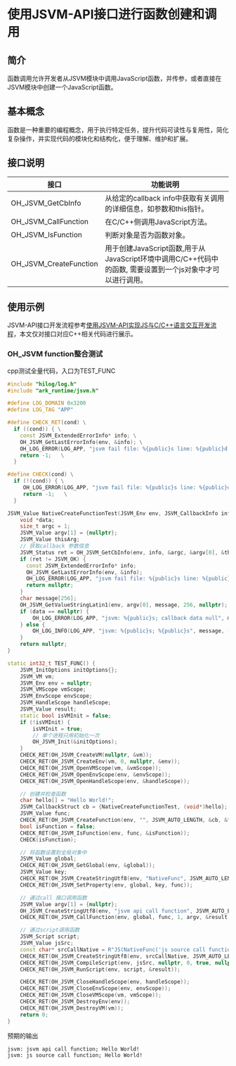 # 使用JSVM-API接口进行函数创建和调用

## 简介

函数调用允许开发者从JSVM模块中调用JavaScript函数，并传参，或者直接在JSVM模块中创建一个JavaScript函数。

## 基本概念

函数是一种重要的编程概念，用于执行特定任务，提升代码可读性与复用性，简化复杂操作，并实现代码的模块化和结构化，便于理解、维护和扩展。

## 接口说明

| 接口                       | 功能说明                       |
|----------------------------|--------------------------------|
| OH_JSVM_GetCbInfo          | 从给定的callback info中获取有关调用的详细信息，如参数和this指针。|
| OH_JSVM_CallFunction       | 在C/C++侧调用JavaScript方法。|
| OH_JSVM_IsFunction         | 判断对象是否为函数对象。 |
| OH_JSVM_CreateFunction     | 用于创建JavaScript函数,用于从JavaScript环境中调用C/C++代码中的函数, 需要设置到一个js对象中才可以进行调用。 |

## 使用示例

JSVM-API接口开发流程参考[使用JSVM-API实现JS与C/C++语言交互开发流程](use-jsvm-process.md)，本文仅对接口对应C++相关代码进行展示。

### OH_JSVM function整合测试

cpp测试全量代码，入口为TEST_FUNC
``` cpp
#include "hilog/log.h"
#include "ark_runtime/jsvm.h"

#define LOG_DOMAIN 0x3200
#define LOG_TAG "APP"

#define CHECK_RET(cond) \
  if ((cond)) { \
    const JSVM_ExtendedErrorInfo* info; \
    OH_JSVM_GetLastErrorInfo(env, &info); \
    OH_LOG_ERROR(LOG_APP, "jsvm fail file: %{public}s line: %{public}d ret = %{public}d message = %{public}s", __FILE__, __LINE__, cond, info != nullptr ? info->errorMessage : ""); \
    return -1;   \
  }

#define CHECK(cond) \
  if (!(cond)) { \
     OH_LOG_ERROR(LOG_APP, "jsvm fail file: %{public}s line: %{public}d ret = %{public}d", __FILE__, __LINE__, cond); \
     return -1;   \
  }

JSVM_Value NativeCreateFunctionTest(JSVM_Env env, JSVM_CallbackInfo info) {
    void *data;
    size_t argc = 1;
    JSVM_Value argv[1] = {nullptr};
    JSVM_Value thisArg;
    // 获取callback 参数信息
    JSVM_Status ret = OH_JSVM_GetCbInfo(env, info, &argc, &argv[0], &thisArg, &data);
    if (ret != JSVM_OK) {
      const JSVM_ExtendedErrorInfo* info;
      OH_JSVM_GetLastErrorInfo(env, &info);
      OH_LOG_ERROR(LOG_APP, "jsvm fail file: %{public}s line: %{public}d ret = %{public}d message = %{public}s", __FILE__, __LINE__, ret, info != nullptr ? info->errorMessage : "");
      return nullptr;
    }
    char message[256];
    OH_JSVM_GetValueStringLatin1(env, argv[0], message, 256, nullptr);
    if (data == nullptr) {
        OH_LOG_ERROR(LOG_APP, "jsvm: %{public}s; callback data null", message);
    } else {
        OH_LOG_INFO(LOG_APP, "jsvm: %{public}s; %{public}s", message, (char*)data);
    }
    return nullptr;
}

static int32_t TEST_FUNC() {
    JSVM_InitOptions initOptions{};
    JSVM_VM vm;
    JSVM_Env env = nullptr;
    JSVM_VMScope vmScope;
    JSVM_EnvScope envScope;
    JSVM_HandleScope handleScope;
    JSVM_Value result;
    static bool isVMInit = false;
    if (!isVMInit) {
        isVMInit = true;
        // 单个进程只用初始化一次
        OH_JSVM_Init(&initOptions);
    }
    CHECK_RET(OH_JSVM_CreateVM(nullptr, &vm));
    CHECK_RET(OH_JSVM_CreateEnv(vm, 0, nullptr, &env));
    CHECK_RET(OH_JSVM_OpenVMScope(vm, &vmScope));
    CHECK_RET(OH_JSVM_OpenEnvScope(env, &envScope));
    CHECK_RET(OH_JSVM_OpenHandleScope(env, &handleScope));

    // 创建并检查函数
    char hello[] = "Hello World!";
    JSVM_CallbackStruct cb = {NativeCreateFunctionTest, (void*)hello};
    JSVM_Value func;
    CHECK_RET(OH_JSVM_CreateFunction(env, "", JSVM_AUTO_LENGTH, &cb, &func));
    bool isFunction = false;
    CHECK_RET(OH_JSVM_IsFunction(env, func, &isFunction));
    CHECK(isFunction);

    // 将函数设置到全局对象中
    JSVM_Value global;
    CHECK_RET(OH_JSVM_GetGlobal(env, &global));
    JSVM_Value key;
    CHECK_RET(OH_JSVM_CreateStringUtf8(env, "NativeFunc", JSVM_AUTO_LENGTH, &key));
    CHECK_RET(OH_JSVM_SetProperty(env, global, key, func));

    // 通过call 接口调用函数
    JSVM_Value argv[1] = {nullptr};
    OH_JSVM_CreateStringUtf8(env, "jsvm api call function", JSVM_AUTO_LENGTH, &argv[0]);
    CHECK_RET(OH_JSVM_CallFunction(env, global, func, 1, argv, &result));

    // 通过script调用函数
    JSVM_Script script;
    JSVM_Value jsSrc;
    const char* srcCallNative = R"JS(NativeFunc('js source call function');)JS";
    CHECK_RET(OH_JSVM_CreateStringUtf8(env, srcCallNative, JSVM_AUTO_LENGTH, &jsSrc));
    CHECK_RET(OH_JSVM_CompileScript(env, jsSrc, nullptr, 0, true, nullptr, &script));
    CHECK_RET(OH_JSVM_RunScript(env, script, &result));

    CHECK_RET(OH_JSVM_CloseHandleScope(env, handleScope));
    CHECK_RET(OH_JSVM_CloseEnvScope(env, envScope));
    CHECK_RET(OH_JSVM_CloseVMScope(vm, vmScope));
    CHECK_RET(OH_JSVM_DestroyEnv(env));
    CHECK_RET(OH_JSVM_DestroyVM(vm));
    return 0;
}
```
预期的输出
```
jsvm: jsvm api call function; Hello World!
jsvm: js source call function; Hello World!
```